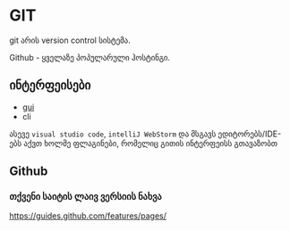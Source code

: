 # GIT
git არის version control სისტემა.

Github - ყველაზე პოპულარული ჰოსტინგი.

## ინტერფეისები
- [gui](https://desktop.github.com/)
- cli

ასევე `visual studio code`, `intelliJ WebStorm` და მსგავს ედიტორებს/IDE-ებს აქვთ ხოლმე ფლაგინები, რომელიც გითის ინტერფეისს გთავაზობთ


## Github

### თქვენი საიტის ლაივ ვერსიის ნახვა
<https://guides.github.com/features/pages/>


